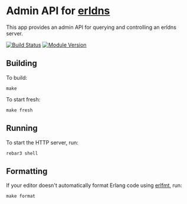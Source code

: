 # Admin API for [erldns](https://github.com/dnsimple/erldns)

This app provides an admin API for querying and controlling an erldns server.

[![Build Status](https://github.com/dnsimple/erldns-admin/actions/workflows/ci.yml/badge.svg)](https://github.com/dnsimple/erldns-admin/actions/workflows/ci.yml)
[![Module Version](https://img.shields.io/hexpm/v/erldns-admin.svg)](https://hex.pm/packages/erldns-admin)

## Building

To build:

```shell
make
```

To start fresh:

```shell
make fresh
```

## Running

To start the HTTP server, run:

```shell
rebar3 shell
```

## Formatting

If your editor doesn't automatically format Erlang code using [erlfmt](https://github.com/WhatsApp/erlfmt), run:

```shell
make format
```
